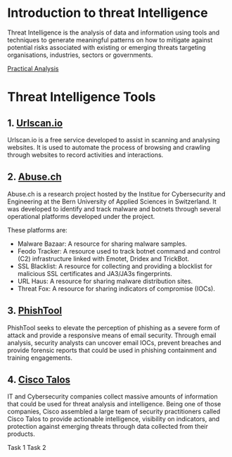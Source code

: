 # Introduction to threat Intelligence

Threat Intelligence is the analysis of data and information using tools and techniques to generate meaningful patterns on how to mitigate against potential risks associated with existing or emerging threats targeting organisations, industries, sectors or governments.

[Practical Analysis](./Introduction.md)

# Threat Intelligence Tools

## 1. [Urlscan.io](https://urlscan.io/)

Urlscan.io is a free service developed to assist in scanning and analysing websites. It is used to automate the process of browsing and crawling through websites to record activities and interactions.

## 2. [Abuse.ch](https://abuse.ch/)

Abuse.ch is a research project hosted by the Institue for Cybersecurity and Engineering at the Bern University of Applied Sciences in Switzerland. It was developed to identify and track malware and botnets through several operational platforms developed under the project.

These platforms are:

 - Malware Bazaar: A resource for sharing malware samples.
 - Feodo Tracker: A resource used to track botnet command and control (C2) infrastructure linked with Emotet, Dridex and TrickBot.
 - SSL Blacklist: A resource for collecting and providing a blocklist for malicious SSL certificates and JA3/JA3s fingerprints.
 - URL Haus: A resource for sharing malware distribution sites.
 - Threat Fox: A resource for sharing indicators of compromise (IOCs).

 ## 3. [PhishTool](https://www.phishtool.com/)

 PhishTool seeks to elevate the perception of phishing as a severe form of attack and provide a responsive means of email security. Through email analysis, security analysts can uncover email IOCs, prevent breaches and provide forensic reports that could be used in phishing containment and training engagements.

 ## 4. [Cisco Talos](https://talosintelligence.com/)

 IT and Cybersecurity companies collect massive amounts of information that could be used for threat analysis and intelligence. Being one of those companies, Cisco assembled a large team of security practitioners called Cisco Talos to provide actionable intelligence, visibility on indicators, and protection against emerging threats through data collected from their products. 

 Task 1
 Task 2



